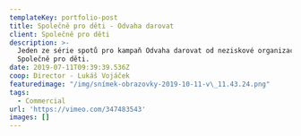 ```yaml
---
templateKey: portfolio-post
title: Společně pro děti - Odvaha darovat
client: Společně pro děti
description: >-
  Jeden ze série spotů pro kampaň Odvaha darovat od neziskové organizace
  Společně pro děti.
date: 2019-07-11T09:39:39.536Z
coop: Director - Lukáš Vojáček
featuredimage: "/img/snímek-obrazovky-2019-10-11-v\_11.43.24.png"
tags:
  - Commercial
url: 'https://vimeo.com/347483543'
images: []
---
```


